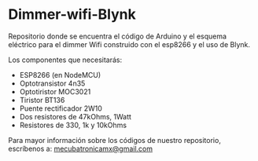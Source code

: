 # Dimmer-wifi-Blynk
Repositorio donde se encuentra el código de Arduino y el esquema eléctrico para el dimmer Wifi construido con el esp8266 y el uso de Blynk.

Los componentes que necesitarás:
* ESP8266 (en NodeMCU)
* Optotransistor 4n35
* Optotiristor MOC3021
* Tiristor BT136
* Puente rectificador 2W10
* Dos resistores de 47kOhms, 1Watt
* Resistores de 330, 1k y 10kOhms

Para mayor información sobre los códigos de nuestro repositorio, escríbenos a: mecubatronicamx@gmail.com
